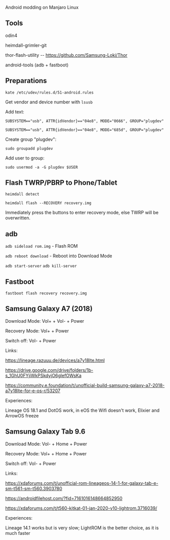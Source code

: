 Android modding on Manjaro Linux

## Tools

odin4

heimdall-grimler-git

thor-flash-utility -- https://github.com/Samsung-Loki/Thor

android-tools (adb + fastboot)


## Preparations

```kate /etc/udev/rules.d/51-android.rules ```

Get vendor and device number with ```lsusb```

Add text:

```SUBSYSTEM=="usb", ATTR{idVendor}=="04e8", MODE="0666", GROUP="plugdev"```

```SUBSYSTEM=="usb", ATTR{idVendor}=="04e8", MODE="685d", GROUP="plugdev"```

Create group "plugdev":

```sudo groupadd plugdev```

Add user to group:

```sudo usermod -a -G plugdev $USER```


## Flash TWRP/PBRP to Phone/Tablet

```heimdall detect```

```heimdall flash --RECOVERY recovery.img```

Immediately press the buttons to enter recovery mode, else TWRP will be overwritten.


## adb

```adb sideload rom.img``` - Flash ROM

```adb reboot download``` - Reboot into Download Mode

```adb start-server``` ```adb kill-server```


## Fastboot

```fastboot flash recovery recovery.img```

## Samsung Galaxy A7 (2018)

Download Mode: Vol+ + Vol- + Power

Recovery Mode: Vol+ + Power

Switch off: Vol- + Power

Links:

https://lineage.razuuu.de/devices/a7y18lte.html

https://drive.google.com/drive/folders/1b-s_1GhU0FYjiWkPSkdyjO6glefOWsKa

https://community.e.foundation/t/unofficial-build-samsung-galaxy-a7-2018-a7y18lte-for-e-os-r/53207


Experiences:

Lineage OS 18.1 and DotOS work, in eOS the Wifi doesn't work, Elixier and ArrowOS freeze

## Samsung Galaxy Tab 9.6

Download Mode: Vol- + Home + Power

Recovery Mode: Vol+ + Home + Power

Switch off: Vol- + Power


Links:

https://xdaforums.com/t/unofficial-rom-lineageos-14-1-for-galaxy-tab-e-sm-t561-sm-t560.3903780

https://androidfilehost.com/?fid=7161016148664852950

https://xdaforums.com/t/t560-kitkat-01-jan-2020-v10-lightrom.3716039/


Experiences:

Lineage 14.1 works but is very slow; LightROM is the better choice, as it is much faster
